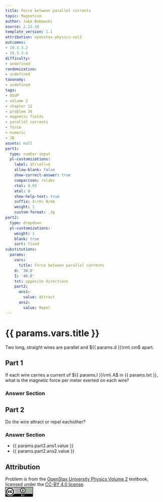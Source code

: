 ```yaml
---
title: Force between parallel currents
topic: Magnetism
author: Jake Bobowski
source: 2.12.30
template_version: 1.1
attribution: openstax-physics-vol2
outcomes:
- 19.3.3.2
- 19.3.3.4
difficulty:
- undefined
randomization:
- undefined
taxonomy:
- undefined
tags:
- OSUP
- volume 2
- chapter 12
- problem 30
- magnetic fields
- parallel currents
- force
- numeric
- JB
assets: null
part1:
  type: number-input
  pl-customizations:
    label: $F/\ell=$
    allow-blank: false
    show-correct-answer: true
    comparison: relabs
    rtol: 0.03
    atol: 0
    show-help-text: true
    suffix: $\rm\ N/m$
    weight: 1
    custom-format: .3g
part2:
  type: dropdown
  pl-customizations:
    weight: 1
    blank: true
    sort: fixed
substitutions:
  params:
    vars:
      title: Force between parallel currents
    d: '30.0'
    I: '46.0'
    txt: opposite directions
    part2:
      ans1:
        value: Attract
      ans2:
        value: Repel
---
```

# {{ params.vars.title }}
Two long, straight wires are parallel and ${{ params.d }}\rm\ cm$ apart.

## Part 1

If each wire carries a current of ${{ params.I }}\rm\ A$ in {{ params.txt }}, what is the magnetic force per meter exerted on each wire?

### Answer Section

## Part 2

Do the wire attract or repel eachother?

### Answer Section

- {{ params.part2.ans1.value }}
- {{ params.part2.ans2.value }}

## Attribution

Problem is from the [OpenStax University Physics Volume 2](https://openstax.org/details/books/university-physics-volume-2) textbook, licensed under the [CC-BY 4.0 license](https://creativecommons.org/licenses/by/4.0/).<br>![Image representing the Creative Commons 4.0 BY license.](https://raw.githubusercontent.com/firasm/bits/master/by.png)